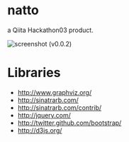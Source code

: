natto
=====

a Qiita Hackathon03 product.

![screenshot (v0.0.2)](https://github.com/snipsnipsnip/natto/wiki/screenshot-v002.png)

Libraries
=====

* http://www.graphviz.org/
* http://sinatrarb.com/
* http://sinatrarb.com/contrib/
* http://jquery.com/
* http://twitter.github.com/bootstrap/
* http://d3js.org/
